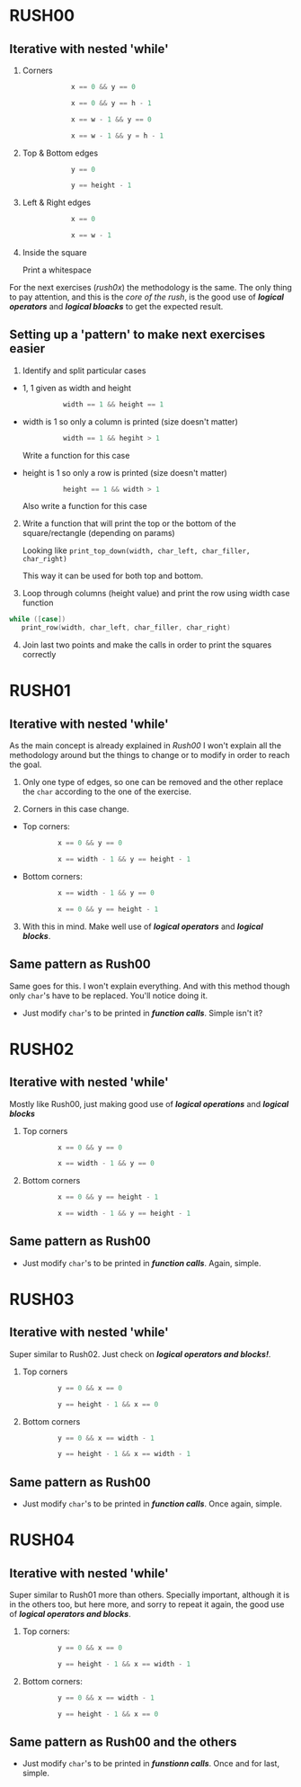# RUSH00
## Iterative with nested 'while'

1. Corners

   ```c
               x == 0 && y == 0
   ```

   ```c
               x == 0 && y == h - 1
   ```

   ```c
               x == w - 1 && y == 0
   ```

   ```c
               x == w - 1 && y = h - 1
   ```

2. Top & Bottom edges

   ```c
               y == 0
   ```

   ```c
               y == height - 1
   ```

3. Left & Right edges

   ```c
               x == 0
   ```

   ```c
               x == w - 1
   ```

4. Inside the square

   Print a whitespace

For the next exercises (*rush0x*) the methodology is the same. The only thing to pay attention, and this is the *core of the rush*, is the good use of **_logical operators_** and __*logical bloacks*__ to get the expected result.

## Setting up a 'pattern' to make next exercises easier

1. Identify and split particular cases

 * 1, 1 given as width and height

     ```c
               width == 1 && height == 1
     ```

 * width is 1 so only a column is printed (size doesn't matter)

     ```c
               width == 1 && hegiht > 1
     ```

   Write a function for this case

 * height is 1 so only a row is printed (size doesn't matter)

     ```c
               height == 1 && width > 1
     ```

   Also write a function for this case

2. Write a function that will print the top or the bottom of the square/rectangle (depending on params)

   Looking like `print_top_down(width, char_left, char_filler, char_right)`

   This way it can be used for both top and bottom.

3. Loop through columns (height value) and print the row using width case function

```c
while ([case])
   print_row(width, char_left, char_filler, char_right)
```

4. Join last two points and make the calls in order to print the squares correctly

# RUSH01
## Iterative with nested 'while'

   As the main concept is already explained in *Rush00* I won't explain all the methodology around but the things to change or to modify in order to reach the goal.

1. Only one type of edges, so one can be removed and the other replace the `char` according to the one of the exercise.

2. Corners in this case change. 

* Top corners:

```c
            x == 0 && y == 0
```

```c
            x == width - 1 && y == height - 1
```

* Bottom corners:

```c
            x == width - 1 && y == 0
```

```c
            x == 0 && y == height - 1
```

3. With this in mind. Make well use of __*logical operators*__ and __*logical blocks*__.

## Same pattern as Rush00

   Same goes for this. I won't explain everything. And with this method though only `char`'s have to be replaced. You'll notice doing it.

* Just modify `char`'s to be printed in __*function calls*__. Simple isn't it?

# RUSH02
## Iterative with nested 'while'

   Mostly like Rush00, just making good use of __*logical operations*__ and __*logical blocks*__

1. Top corners

```c
            x == 0 && y == 0
```

```c
            x == width - 1 && y == 0
```

2. Bottom corners

```c
            x == 0 && y == height - 1
```

```c
            x == width - 1 && y == height - 1
```

## Same pattern as Rush00

* Just modify `char`'s to be printed in __*function calls*__. Again, simple.

# RUSH03
## Iterative with nested 'while'

   Super similar to Rush02. Just check on __*logical operators and blocks!*__.

1. Top corners

```c
            y == 0 && x == 0
```

```c
            y == height - 1 && x == 0
```

2. Bottom corners

```c
            y == 0 && x == width - 1
```

```c
            y == height - 1 && x == width - 1
```

## Same pattern as Rush00

* Just modify `char`'s to be printed in __*function calls*__. Once again, simple.

# RUSH04
## Iterative with nested 'while'

   Super similar to Rush01 more than others. Specially important, although it is in the others too, but here more, and sorry to repeat it again, the good use of __*logical operators and blocks*__.

1. Top corners:

```c
            y == 0 && x == 0
```

```c
            y == height - 1 && x == width - 1
```

2. Bottom corners:

```c
            y == 0 && x == width - 1
```

```c
            y == height - 1 && x == 0
```

## Same pattern as Rush00 and the others

* Just modify `char`'s to be printed in __*funstionn calls*__. Once and for last, simple.

